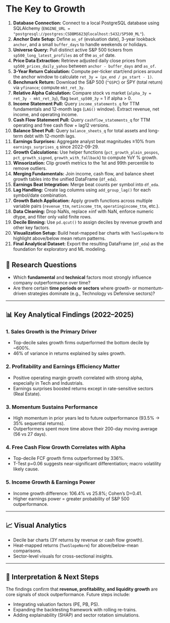 # The Key to Growth

1. **Database Connection:** Connect to a local PostgreSQL database using SQLAlchemy (`ENGINE_URL = "postgresql://postgres:CSDBMS623@localhost:5432/SP500_ML"`).  
2. **Anchor Date Setup:** Define `as_of` (evaluation date), 3-year lookback `anchor`, and a small `buffer_days` to handle weekends or holidays.  
3. **Universe Query:** Pull distinct active S&P 500 tickers from `sp500_long_latest_profiles` as of the `as_of` date.  
4. **Price Data Extraction:** Retrieve adjusted daily close prices from `sp500_prices_daily_yahoo` between `anchor - buffer_days` and `as_of`.  
5. **3-Year Return Calculation:** Compute per-ticker start/end prices around the anchor window to calculate `ret_3y = (px_end / px_start - 1)`.  
6. **Benchmark Return:** Download the S&P 500 (`^GSPC`) or SPY (total return) via `yfinance`; compute `mkt_ret_3y`.  
7. **Relative Alpha Calculation:** Compare stock vs market (`alpha_3y = ret_3y - mkt_ret_3y`), flag `beat_sp500_3y` = 1 if alpha > 0.  
8. **Income Statement Pull:** Query `income_statements_q` for TTM fundamentals and 12-month lags (`LAG()` window). Extract revenue, net income, and operating income.  
9. **Cash Flow Statement Pull:** Query `cashflow_statements_q` for TTM operating and free cash flow + lag12 versions.  
10. **Balance Sheet Pull:** Query `balance_sheets_q` for total assets and long-term debt with 12-month lags.  
11. **Earnings Surprises:** Aggregate analyst beat magnitudes ≥10% from `earnings_surprises_q` since 2022-09-29.  
12. **Growth Calculations:** Use helper functions (`pct_growth_plain_pospos`, `pct_growth_signed`, `growth_with_fallback`) to compute YoY % growth.  
13. **Winsorization:** Clip growth metrics to the 1st and 99th percentile to remove outliers.  
14. **Merging Fundamentals:** Join income, cash flow, and balance sheet growth tables into the unified DataFrame (`df_eda`).  
15. **Earnings Beat Integration:** Merge beat counts per symbol into `df_eda`.  
16. **Lag Handling:** Create lag columns using `add_group_lag()` for each symbol/date combination.  
17. **Growth Batch Application:** Apply growth functions across multiple variable pairs (`revenue_ttm`, `netincome_ttm`, `operatingincome_ttm`, etc.).  
18. **Data Cleaning:** Drop NaNs, replace ±inf with NaN, enforce numeric dtype, and filter only valid finite rows.  
19. **Decile Binning:** Use `pd.qcut()` to assign deciles by revenue growth and other key factors.  
20. **Visualization Setup:** Build heat-mapped bar charts with `TwoSlopeNorm` to highlight above/below mean return patterns.  
21. **Final Analytical Dataset:** Export the resulting DataFrame (`df_eda`) as the foundation for exploratory and ML modeling.  

## 🧩 Research Questions
- Which **fundamental** and **technical** factors most strongly influence company outperformance over time?  
- Are there certain **time periods or sectors** where growth- or momentum-driven strategies dominate (e.g., Technology vs Defensive sectors)?  

---

## 📊 Key Analytical Findings (2022–2025)
### 1. Sales Growth is the Primary Driver  
- Top-decile sales growth firms outperformed the bottom decile by ~600%.  
- 46% of variance in returns explained by sales growth.

### 2. Profitability and Earnings Efficiency Matter  
- Positive operating margin growth correlated with strong alpha, especially in Tech and Industrials.  
- Earnings surprises boosted returns except in rate-sensitive sectors (Real Estate).  

### 3. Momentum Sustains Performance  
- High momentum in prior years led to future outperformance (93.5% → 35% sequential returns).  
- Outperformers spent more time above their 200-day moving average (56 vs 27 days).  

### 4. Free Cash Flow Growth Correlates with Alpha  
- Top-decile FCF growth firms outperformed by 336%.  
- T-Test p=0.06 suggests near-significant differentiation; macro volatility likely cause.  

### 5. Income Growth & Earnings Power  
- Income growth difference: 106.4% vs 25.8%; Cohen’s D=0.41.  
- Higher earnings power = greater probability of S&P 500 outperformance.  

---

## 📈 Visual Analytics
- Decile bar charts (3Y returns by revenue or cash flow growth).  
- Heat-mapped returns (`TwoSlopeNorm`) for above/below-mean comparisons.  
- Sector-level visuals for cross-sectional insights.


---

## 🧭 Interpretation & Next Steps
The findings confirm that **revenue, profitability, and liquidity growth** are core signals of stock outperformance. Future steps include:  
- Integrating valuation factors (PE, PB, PS).  
- Expanding the backtesting framework with rolling re-trains.  
- Adding explainability (SHAP) and sector rotation simulations.


